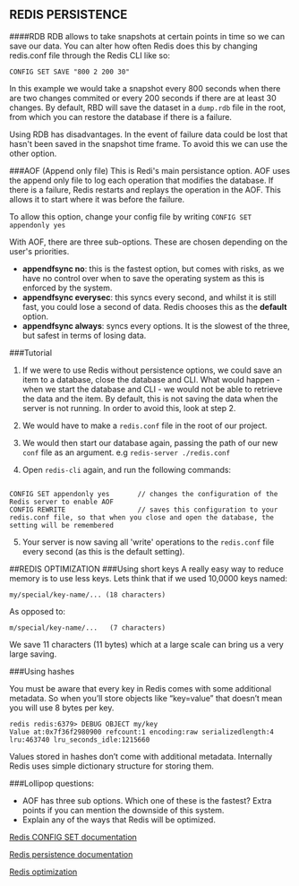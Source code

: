 ## REDIS PERSISTENCE
####RDB
RDB allows to take snapshots at certain points in time so we can save our data. You can alter how often Redis does this by changing redis.conf file through the Redis CLI like so: 

```
CONFIG SET SAVE "800 2 200 30"
```

In this example we would take a snapshot every 800 seconds when there are two changes commited or every 200 seconds if there are at least 30 changes. By default, RBD will save the dataset in a ```dump.rdb``` file in the root, from which you can restore the database if there is a failure. 

Using RDB has disadvantages. In the event of failure data could be lost that hasn't been saved in the snapshot time frame. To avoid this we can use the other option.

###AOF (Append only file)
This is Redi's main persistance option. AOF uses the append only file to log each operation that modifies the database. If there is a failure, Redis restarts and replays the operation in the AOF. This allows it to start where it was before the failure. 

To allow this option, change your config file by writing ``` CONFIG SET appendonly yes ``` 

With AOF, there are three sub-options. These are chosen depending on the user's priorities.

* __appendfsync no__: this is the fastest option, but comes with risks, as we have no control over when to save the operating system as this is enforced by the system. 
* __appendfsync everysec__: this syncs every second, and whilst it is still fast, you could lose a second of data. Redis chooses this as the __default__ option. 
* __appendfsync always__: syncs every options. It is the slowest of the three, but safest in terms of losing data.

###Tutorial 
1) If we were to use Redis without persistence options, we could save an item to a database, close the database and CLI. What would happen - when we start the database and CLI - we would not be able to retrieve the data and the item. By default, this is not saving the data when the server is not running. In order to avoid this, look at step 2.

2) We would have to make a ```redis.conf``` file in the root of our project. 

3) We would then start our database again, passing the path of our new ```conf``` file as an argument. e.g ```redis-server ./redis.conf```

4) Open ```redis-cli``` again, and run the following commands:

```

CONFIG SET appendonly yes		// changes the configuration of the Redis server to enable AOF
CONFIG REWRITE					// saves this configuration to your redis.conf file, so that when you close and open the database, the setting will be remembered

```

5) Your server is now saving all 'write' operations to the ```redis.conf``` file every second (as this is the default setting).

##REDIS OPTIMIZATION
###Using short keys
A really easy way to reduce memory is to use less keys. Lets think that if we used 10,0000 keys named: 

```
my/special/key-name/... (18 characters)
```

As opposed to:

```
m/special/key-name/...   (7 characters)
```

We save 11 characters (11 bytes) which at a large scale can bring us a very large saving.  

###Using hashes

You must be aware that every key in Redis comes with some additional metadata. So when you’ll store objects like “key=value” that doesn’t mean you will use 8 bytes per key.

```
redis redis:6379> DEBUG OBJECT my/key
Value at:0x7f36f2980900 refcount:1 encoding:raw serializedlength:4 lru:463740 lru_seconds_idle:1215660
```

Values stored in hashes don’t come with additional metadata. Internally Redis uses simple dictionary structure for storing them.

###Lollipop questions:
- AOF has three sub options. Which one of these is the fastest? Extra points if you can mention the downside of this system. 
- Explain any of the ways that Redis will be optimized. 

[Redis CONFIG SET documentation](http://redis.io/commands/config-set)

[Redis persistence documentation](http://redis.io/topics/persistence)

[Redis optimization](http://labs.octivi.com/how-we-cut-down-memory-usage-by-82/)